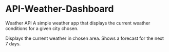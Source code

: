 # API-Weather-Dashboard

Weather API
A simple weather app that displays the current weather conditions for a given city chosen.

Displays the current weather in chosen area.
Shows a forecast for the next 7 days.
